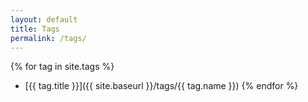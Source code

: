 ```yaml
---
layout: default
title: Tags
permalink: /tags/
---
```


{% for tag in site.tags %}
* [{{ tag.title }}]({{ site.baseurl }}/tags/{{ tag.name }})
{% endfor %}
